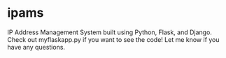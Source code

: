 # ipams
IP Address Management System built using Python, Flask, and Django.
Check out myflaskapp.py if you want to see the code!
Let me know if you have any questions.
